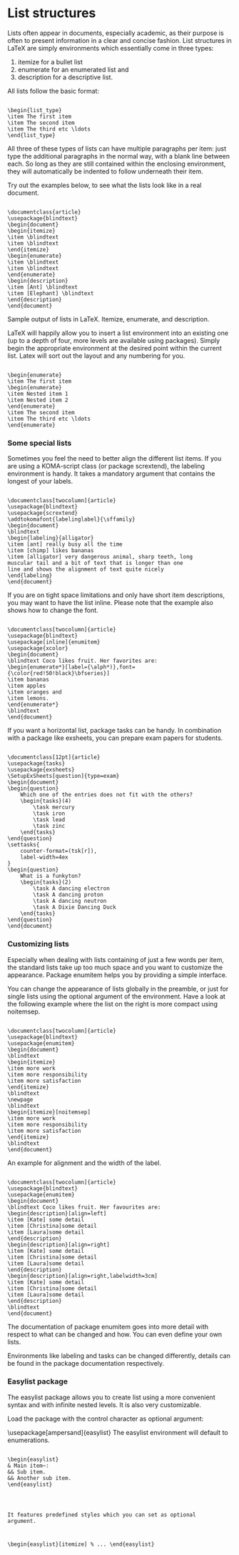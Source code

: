 List structures
=============================

Lists often appear in documents, especially academic, as their purpose is often to present information in a clear and concise fashion. List structures in LaTeX are simply environments which essentially come in three types:

1. itemize for a bullet list
2. enumerate for an enumerated list and
3. description for a descriptive list.

All lists follow the basic format:
<pre><code>
\begin{list_type}  
\item The first item 
\item The second item 
\item The third etc \ldots 
\end{list_type}
</code></pre>

All three of these types of lists can have multiple paragraphs per item: just type the additional paragraphs in the normal way, with a blank line between each. So long as they are still contained within the enclosing environment, they will automatically be indented to follow underneath their item.


Try out the examples below, to see what the lists look like in a real document.
<pre><code>
\documentclass{article}
\usepackage{blindtext}
\begin{document}
\begin{itemize}
\item \blindtext
\item \blindtext
\end{itemize}
\begin{enumerate}
\item \blindtext
\item \blindtext
\end{enumerate}
\begin{description}
\item [Ant] \blindtext
\item [Elephant] \blindtext
\end{description}
\end{document}
</code></pre>
Sample output of lists in LaTeX. Itemize, enumerate, and description.

LaTeX will happily allow you to insert a list environment into an existing one (up to a depth of four, more levels are available using packages). Simply begin the appropriate environment at the desired point within the current list. Latex will sort out the layout and any numbering for you.
<pre><code>
\begin{enumerate}
\item The first item
\begin{enumerate}
\item Nested item 1
\item Nested item 2
\end{enumerate}
\item The second item
\item The third etc \ldots
\end{enumerate}
</code></pre>

### Some special lists
Sometimes you feel the need to better align the different list items. If you are using a KOMA-script class (or package scrextend), the labeling environment is handy. It takes a mandatory argument that contains the longest of your labels.
<pre><code>
\documentclass[twocolumn]{article}
\usepackage{blindtext}
\usepackage{scrextend}
\addtokomafont{labelinglabel}{\sffamily}
\begin{document}
\blindtext
\begin{labeling}{alligator}
\item [ant] really busy all the time
\item [chimp] likes bananas
\item [alligator] very dangerous animal, sharp teeth, long
muscular tail and a bit of text that is longer than one
line and shows the alignment of text quite nicely
\end{labeling}
\end{document}
</code></pre>

If you are on tight space limitations and only have short item descriptions, you may want to have the list inline. Please note that the example also shows how to change the font.
<pre><code>
\documentclass[twocolumn]{article}
\usepackage{blindtext}
\usepackage[inline]{enumitem}
\usepackage{xcolor}
\begin{document}
\blindtext Coco likes fruit. Her favorites are:
\begin{enumerate*}[label={\alph*)},font={\color{red!50!black}\bfseries}]
\item bananas
\item apples
\item oranges and
\item lemons.
\end{enumerate*}
\blindtext
\end{document}
</code></pre>



If you want a horizontal list, package tasks can be handy. In combination with a package like exsheets, you can prepare exam papers for students.
<pre><code>
\documentclass[12pt]{article}
\usepackage{tasks}
\usepackage{exsheets}
\SetupExSheets[question]{type=exam}
\begin{document}
\begin{question}
	Which one of the entries does not fit with the others?
	\begin{tasks}(4)
		\task mercury
		\task iron
		\task lead
		\task zinc
	\end{tasks}
\end{question}
\settasks{
	counter-format=(tsk[r]),
	label-width=4ex
}
\begin{question}
	What is a funkyton?
	\begin{tasks}(2)
		\task A dancing electron
		\task A dancing proton
		\task A dancing neutron
		\task A Dixie Dancing Duck
	\end{tasks}
\end{question}
\end{document}
</code></pre>
### Customizing lists
Especially when dealing with lists containing of just a few words per item, the standard lists take up too much space and you want to customize the appearance. Package enumitem helps you by providing a simple interface.

You can change the appearance of lists globally in the preamble, or just for single lists using the optional argument of the environment. Have a look at the following example where the list on the right is more compact using noitemsep.
<pre><code>
\documentclass[twocolumn]{article}
\usepackage{blindtext}
\usepackage{enumitem}
\begin{document}
\blindtext
\begin{itemize}
\item more work
\item more responsibility
\item more satisfaction
\end{itemize}
\blindtext
\newpage
\blindtext
\begin{itemize}[noitemsep]
\item more work
\item more responsibility
\item more satisfaction
\end{itemize}
\blindtext
\end{document}
</code></pre>
An example for alignment and the width of the label.
<pre><code>
\documentclass[twocolumn]{article}
\usepackage{blindtext}
\usepackage{enumitem}
\begin{document}
\blindtext Coco likes fruit. Her favourites are:
\begin{description}[align=left]
\item [Kate] some detail
\item [Christina]some detail
\item [Laura]some detail
\end{description}
\begin{description}[align=right]
\item [Kate] some detail
\item [Christina]some detail
\item [Laura]some detail
\end{description}
\begin{description}[align=right,labelwidth=3cm]
\item [Kate] some detail
\item [Christina]some detail
\item [Laura]some detail
\end{description}
\blindtext
\end{document}
</code></pre>
The documentation of package enumitem goes into more detail with respect to what can be changed and how. You can even define your own lists. 

Environments like labeling and tasks can be changed differently, details can be found in the package documentation respectively.

### Easylist package
The easylist package allows you to create list using a more convenient syntax and with infinite nested levels. It is also very customizable.

Load the package with the control character as optional argument:

\usepackage[ampersand]{easylist}
The easylist environment will default to enumerations.

<pre><code>
\begin{easylist}
& Main item~:
&& Sub item.
&& Another sub item.
\end{easylist}
</ocde></pre>
It features predefined styles which you can set as optional argument.

\begin{easylist}[itemize]
% ...
\end{easylist}
